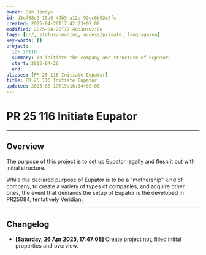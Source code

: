 ```yaml
---
owner: Ben Jendyk
id: d5ef58e9-18a6-49b9-a12a-92ec0b02c3fc
created: 2025-04-26T17:42:23+02:00
modified: 2025-04-26T17:48:30+02:00
tags: [pr/, status/pending, access/private, language/en]
key-words: []
project:
  id: 25116
  summary: To initiate the company and structure of Eupator.
  start: 2025-04-26
  end:
aliases: [PR 25 116 Initiate Eupator]
title: PR 25 116 Initiate Eupator
updated: 2025-08-19T19:16:34+02:00
---
```


# PR 25 116 Initiate Eupator

---

## Overview

The purpose of this project is to set up Eupator legally and flesh it out with initial structure.

While the declared purpose of Eupator is to be a "mothership" kind of company, to create a variety of types of companies, and acquire other ones, the event that demands the setup of Eupator is the developed in PR25084, tentatively Veridian.

---

## Changelog

- **[Saturday, 26 Apr 2025, 17:47:08]** Create project not, filled initial properties and overview.
